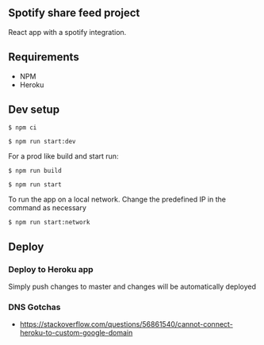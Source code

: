 ## Spotify share feed project

React app with a spotify integration.

## Requirements

- NPM
- Heroku

## Dev setup

`$ npm ci`

`$ npm run start:dev`

For a prod like build and start run:

`$ npm run build`

`$ npm run start`

To run the app on a local network. Change the predefined IP in the command as necessary

`$ npm run start:network`

## Deploy

### Deploy to Heroku app

Simply push changes to master and changes will be automatically deployed

### DNS Gotchas

- https://stackoverflow.com/questions/56861540/cannot-connect-heroku-to-custom-google-domain
